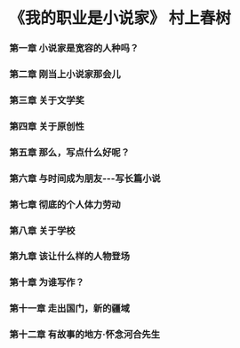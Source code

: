 # 《我的职业是小说家》 村上春树

### 第一章 小说家是宽容的人种吗？


### 第二章 刚当上小说家那会儿

### 第三章 关于文学奖


### 第四章 关于原创性


### 第五章 那么，写点什么好呢？


### 第六章 与时间成为朋友---写长篇小说


### 第七章 彻底的个人体力劳动

### 第八章 关于学校


### 第九章 该让什么样的人物登场


### 第十章 为谁写作？

### 第十一章 走出国门，新的疆域


### 第十二章 有故事的地方·怀念河合先生
